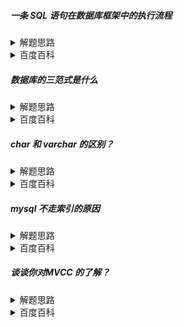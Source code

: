 ##### 一条 SQL 语句在数据库框架中的执行流程

<details>
    <summary>
        解题思路
    </summary>

        根据mysql架构逐一分析： 连接器、查询缓存、分析器、优化器、执行器
        也可补充一些善后工作

</details>
<details>
    <summary>
        百度百科
    </summary><br>

1. 缓存检查。mysql8.0之前，查询SQL会先经过查询缓存，如果缓存命中，则直接返回数据
2. 分析SQL，生成执行计划。这部分包含词法分析和语义分析。如分析结果指示SQL存在错误，直接返回。
3. 优化SQL。 mysql优化器会对SQL执行计划进行优化。包含：索引、join等
4. 执行SQL。根据SQL执行计划开始执行SQL。这部分依赖存储引擎提供的API实现。也包含mysql一些特性实现。比如binlog，以及存储引擎方面的工作，比如redolog 和 undolog
5. 返回结果。将SQL执行的结果返回给客户端。
6. 必要的清理工作。比如性能监控，慢SQL等，还有本次操作的资源损耗回收等
</details>

##### 数据库的三范式是什么

<details>
    <summary>
        解题思路
    </summary>

        第一范式：强调列的原子性
        第二范式：强调联合主键的原子性
        第三范式：强调非主键的简洁、不冗余
</details>
<details>
    <summary>
        百度百科
    </summary><br>

1. 每一列都是不可分割的。
2. 联合主键情况，字段都应与主键有关联。如成绩表，主键学生id，学科id，不应该出现学生班级信息之类的字段。
3. 表不包含多余属性，学生属性属于学生，班级属性属于班级。
 
</details>

##### char 和 varchar 的区别？

<details>
    <summary>
        解题思路
    </summary>

[存储和检索方式不同](https://dev.mysql.com/doc/refman/8.0/en/char.html) 


</details>
<details>
    <summary>
        百度百科
    </summary><br>

1. 可存储字节不同。char 最大存储255字符，而varchar最大为65535
2. 存储格式不同。
   * char 存储的字节数为固定值，不管内容的大小，如内容不够，则使用0填充。
   * varchar 存储上是可变长度，前一个或两个字节存储字节长度，后面跟着实际数据。
   * InnoDB将长度大于或等于 768 字节的固定长度字段编码为可变长度字段，可以存储在页外。例如， CHAR(255)如果字符集的最大字节长度大于 3，则列可以超过 768 个字节，就像utf8mb4.
3. 根据属性配置不同，char读取的结果不同。尾部填充的空格可读取出来，变为空格。而varchar没这烦恼。

</details>

##### mysql 不走索引的原因

<details>
    <summary>
        解题思路
    </summary>

        mysql执行器没办法根据索引搜索的情况

</details>
<details>
    <summary>
        百度百科
    </summary><br>

1. 索引列参与运算
   * 正则表达式
   * 函数运算
   * 表达式计算
2. 模糊匹配
3. 类型不匹配
4. or关联的条件存在不走索引的情况
5. 优化器觉得不走索引优于索引
</details>

##### 谈谈你对MVCC 的了解？

<details>
    <summary>
        解题思路
    </summary>

        2W1H

</details>
<details>
    <summary>
        百度百科
    </summary><br>

数据库并发场景：
* 读-读：不存在任何问题，也不需要并发控制；
* 读-写：有线程安全问题，可能会造成事务隔离性问题，可能遇到脏读，幻读，不可重复读；
* 写-写：有线程安全问题，可能会存在更新丢失问题。

多版本并发控制（MVCC）是一种用来解决读-写冲突的无锁并发控制，也就是为事务分配单向增长的时间戳，为每个修改保存一个版本，版本与事务时间戳关联，读操作只读该事务开始前的数据库的快照。

MVCC 可以为数据库解决以下问题：
1. 在并发读写数据库时，可以做到在读操作时不用阻塞写操作，写操作也不用阻塞读操作，提高了数据库并发读写的性能；
2. 同时还可以解决脏读，幻读，不可重复读等事务隔离问题，但不能解决更新丢失问题。
</details>
